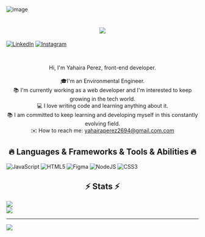 ![image](https://github.com/YahairaPerez1994/YahairaPerez1994/assets/124813555/61a87933-9d61-4517-afdb-3954db2315d6)

<h1 align="center">
<a href="https://git.io/typing-svg"><img src="https://readme-typing-svg.demolab.com?font=Fira+Code&weight=600&pause=1000&color=2CB47A&background=1A28FF00&width=450&height=60&lines=Hello%2C+There!+👋;This+is+Yahaira+Perez...;Nice+to+meet+you!&center=true&size=30" /></a>
</h1>

[![LinkedIn](https://img.shields.io/badge/LinkedIn-%230077B5.svg?logo=linkedin&logoColor=white)](https://linkedin.com/in/https://www.linkedin.com/in/yahaira-perez/) 
[![Instagram](https://img.shields.io/badge/Instagram-%23E4405F.svg?logo=Instagram&logoColor=white)](https://instagram.com/https://www.instagram.com/yahaira_perez19/)

<br>
<p align="center">
 Hi, I'm Yahaira Perez, front-end developer. <br><br> 🎓I'm an Environmental Engineer.<br>📚 I'm currently working as a web developer and I'm interested to keep growing in the tech world.<br>💻 I love writing code and learning anything about it.<br>📚 I am committed to keep learning and developing myself in this constantly evolving field.<br>
 ✉️ How to reach me: <a href="mailto: yahairaperez2694@gmail.com">yahairaperez2694@gmail.com.com</a>
</p>

<h2 align="center">🔥 Languages & Frameworks & Tools & Abilities 🔥</h2>

![JavaScript](https://img.shields.io/badge/javascript-%23323330.svg?style=for-the-badge&logo=javascript&logoColor=%23F7DF1E) ![HTML5](https://img.shields.io/badge/html5-%23E34F26.svg?style=for-the-badge&logo=html5&logoColor=white) 	![Figma](https://img.shields.io/badge/figma-%23F24E1E.svg?style=for-the-badge&logo=figma&logoColor=white) ![NodeJS](https://img.shields.io/badge/node.js-6DA55F?style=for-the-badge&logo=node.js&logoColor=white) ![CSS3](https://img.shields.io/badge/css3-%231572B6.svg?style=for-the-badge&logo=css3&logoColor=white)

<h2 align="center">⚡ Stats ⚡</h2>

![](https://github-readme-stats.vercel.app/api?username=YahairaPerez1994&theme=gotham&hide_border=false&include_all_commits=false&count_private=false)<br/>
![](https://github-readme-streak-stats.herokuapp.com/?user=YahairaPerez1994&theme=gotham&hide_border=false)<br/>

---
[![](https://visitcount.itsvg.in/api?id=YahairaPerez1994&icon=0&color=0)](https://visitcount.itsvg.in)

<!-- Proudly created with GPRM ( https://gprm.itsvg.in ) -->

<!--
**yahaira-perez/yahaira-perez** is a ✨ _special_ ✨ repository because its `README.md` (this file) appears on your GitHub profile.

Here are some ideas to get you started:

- 🔭 I’m currently working on ...
- 🌱 I’m currently learning ...
- 👯 I’m looking to collaborate on ...
- 🤔 I’m looking for help with ...
- 💬 Ask me about ...
- 📫 How to reach me: ...
- 😄 Pronouns: ...
- ⚡ Fun fact: ...


Notes: If you want use this readme, firstly star it please. If you can't align your repositories like this, please change your repository desription to shorter than now. Maybe 4 or 5 word will be good.

![Metrics](https://metrics.lecoq.io/zumrudu-anka?template=classic&base.header=0&base.activity=0&base.community=0&base.repositories=0&base.metadata=0&achievements=1&achievements.threshold=C&achievements.secrets=true&achievements.limit=0&config.timezone=Europe%2FIstanbul)

-->
